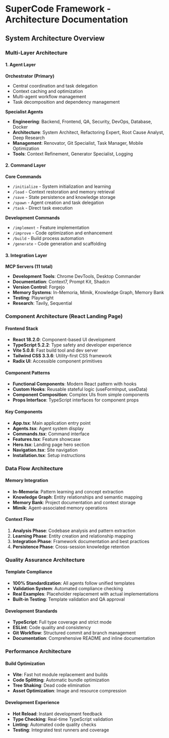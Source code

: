 # SuperCode Framework - Architecture Documentation

## System Architecture Overview

### Multi-Layer Architecture

#### 1. Agent Layer
**Orchestrator (Primary)**
- Central coordination and task delegation
- Context caching and optimization
- Multi-agent workflow management
- Task decomposition and dependency management

**Specialist Agents**
- **Engineering**: Backend, Frontend, QA, Security, DevOps, Database, Docker
- **Architecture**: System Architect, Refactoring Expert, Root Cause Analyst, Deep Research
- **Management**: Renovator, Git Specialist, Task Manager, Mobile Optimization
- **Tools**: Context Refinement, Generator Specialist, Logging

#### 2. Command Layer
**Core Commands**
- `/initialize` - System initialization and learning
- `/load` - Context restoration and memory retrieval
- `/save` - State persistence and knowledge storage
- `/spawn` - Agent creation and task delegation
- `/task` - Direct task execution

**Development Commands**
- `/implement` - Feature implementation
- `/improve` - Code optimization and enhancement
- `/build` - Build process automation
- `/generate` - Code generation and scaffolding

#### 3. Integration Layer
**MCP Servers (11 total)**
- **Development Tools**: Chrome DevTools, Desktop Commander
- **Documentation**: Context7, Prompt Kit, Shadcn
- **Version Control**: Forgejo
- **Memory Systems**: In-Memoria, Mimik, Knowledge Graph, Memory Bank
- **Testing**: Playwright
- **Research**: Tavily, Sequential

### Component Architecture (React Landing Page)

#### Frontend Stack
- **React 18.2.0**: Component-based UI development
- **TypeScript 5.2.2**: Type safety and developer experience
- **Vite 5.0.8**: Fast build tool and dev server
- **Tailwind CSS 3.3.6**: Utility-first CSS framework
- **Radix UI**: Accessible component primitives

#### Component Patterns
- **Functional Components**: Modern React pattern with hooks
- **Custom Hooks**: Reusable stateful logic (useFormInput, useData)
- **Component Composition**: Complex UIs from simple components
- **Props Interface**: TypeScript interfaces for component props

#### Key Components
- **App.tsx**: Main application entry point
- **Agents.tsx**: Agent system display
- **Commands.tsx**: Command interface
- **Features.tsx**: Feature showcase
- **Hero.tsx**: Landing page hero section
- **Navigation.tsx**: Site navigation
- **Installation.tsx**: Setup instructions

### Data Flow Architecture

#### Memory Integration
- **In-Memoria**: Pattern learning and concept extraction
- **Knowledge Graph**: Entity relationships and semantic mapping
- **Memory Bank**: Project documentation and context storage
- **Mimik**: Agent-associated memory operations

#### Context Flow
1. **Analysis Phase**: Codebase analysis and pattern extraction
2. **Learning Phase**: Entity creation and relationship mapping
3. **Integration Phase**: Framework documentation and best practices
4. **Persistence Phase**: Cross-session knowledge retention

### Quality Assurance Architecture

#### Template Compliance
- **100% Standardization**: All agents follow unified templates
- **Validation System**: Automated compliance checking
- **Real Examples**: Placeholder replacement with actual implementations
- **Built-in Testing**: Template validation and QA approval

#### Development Standards
- **TypeScript**: Full type coverage and strict mode
- **ESLint**: Code quality and consistency
- **Git Workflow**: Structured commit and branch management
- **Documentation**: Comprehensive README and inline documentation

### Performance Architecture

#### Build Optimization
- **Vite**: Fast hot module replacement and builds
- **Code Splitting**: Automatic bundle optimization
- **Tree Shaking**: Dead code elimination
- **Asset Optimization**: Image and resource compression

#### Development Experience
- **Hot Reload**: Instant development feedback
- **Type Checking**: Real-time TypeScript validation
- **Linting**: Automated code quality checks
- **Testing**: Integrated test runners and coverage
